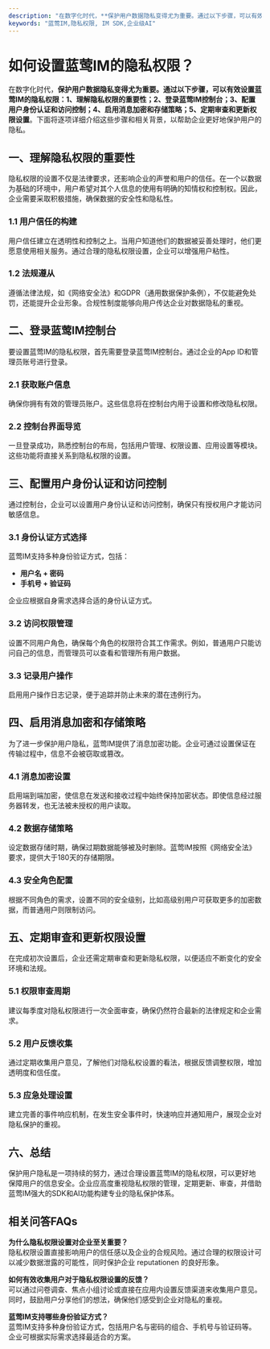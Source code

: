```yaml
---
description: "在数字化时代，**保护用户数据隐私变得尤为重要。通过以下步骤，可以有效设置蓝莺IM的隐私权限：1、理解隐私权限的重要性；2、登录蓝莺IM控制台；3、配置用户身份认证和访问控制；4、启用消息加密和存储策略；5、定期审查和更新权限设置**。下面将逐项详细介绍这些步骤和相关背景，以帮助企业更好地保护用户的隐私。"
keywords: "蓝莺IM,隐私权限, IM SDK,企业级AI"
---
```

# 如何设置蓝莺IM的隐私权限？

在数字化时代，**保护用户数据隐私变得尤为重要。通过以下步骤，可以有效设置蓝莺IM的隐私权限：1、理解隐私权限的重要性；2、登录蓝莺IM控制台；3、配置用户身份认证和访问控制；4、启用消息加密和存储策略；5、定期审查和更新权限设置**。下面将逐项详细介绍这些步骤和相关背景，以帮助企业更好地保护用户的隐私。

## 一、理解隐私权限的重要性

隐私权限的设置不仅是法律要求，还影响企业的声誉和用户的信任。在一个以数据为基础的环境中，用户希望对其个人信息的使用有明确的知情权和控制权。因此，企业需要采取积极措施，确保数据的安全性和隐私性。

### 1.1 用户信任的构建
用户信任建立在透明性和控制之上。当用户知道他们的数据被妥善处理时，他们更愿意使用相关服务。通过合理的隐私权限设置，企业可以增强用户粘性。

### 1.2 法规遵从
遵循法律法规，如《网络安全法》和GDPR（通用数据保护条例），不仅能避免处罚，还能提升企业形象。合规性制度能够向用户传达企业对数据隐私的重视。

## 二、登录蓝莺IM控制台

要设置蓝莺IM的隐私权限，首先需要登录蓝莺IM控制台。通过企业的App ID和管理员账号进行登录。

### 2.1 获取账户信息
确保你拥有有效的管理员账户。这些信息将在控制台内用于设置和修改隐私权限。

### 2.2 控制台界面导览
一旦登录成功，熟悉控制台的布局，包括用户管理、权限设置、应用设置等模块。这些功能将直接关系到隐私权限的设置。

## 三、配置用户身份认证和访问控制

通过控制台，企业可以设置用户身份认证和访问控制，确保只有授权用户才能访问敏感信息。

### 3.1 身份认证方式选择
蓝莺IM支持多种身份验证方式，包括：
- **用户名 + 密码**
- **手机号 + 验证码**

企业应根据自身需求选择合适的身份认证方式。

### 3.2 访问权限管理
设置不同用户角色，确保每个角色的权限符合其工作需求。例如，普通用户只能访问自己的信息，而管理员可以查看和管理所有用户数据。

### 3.3 记录用户操作
启用用户操作日志记录，便于追踪并防止未来的潜在违例行为。

## 四、启用消息加密和存储策略

为了进一步保护用户隐私，蓝莺IM提供了消息加密功能。企业可通过设置保证在传输过程中，信息不会被窃取或篡改。

### 4.1 消息加密设置
启用端到端加密，使信息在发送和接收过程中始终保持加密状态。即使信息经过服务器转发，也无法被未授权的用户读取。

### 4.2 数据存储策略
设定数据存储时期，确保过期数据能够被及时删除。蓝莺IM按照《网络安全法》要求，提供大于180天的存储期限。

### 4.3 安全角色配置
根据不同角色的需求，设置不同的安全级别，比如高级别用户可获取更多的加密数据，而普通用户则限制访问。

## 五、定期审查和更新权限设置

在完成初次设置后，企业还需定期审查和更新隐私权限，以便适应不断变化的安全环境和法规。

### 5.1 权限审查周期
建议每季度对隐私权限进行一次全面审查，确保仍然符合最新的法律规定和企业需求。

### 5.2 用户反馈收集
通过定期收集用户意见，了解他们对隐私权设置的看法，根据反馈调整权限，增加透明度和信任度。

### 5.3 应急处理设置
建立完善的事件响应机制，在发生安全事件时，快速响应并通知用户，展现企业对隐私保护的重视。

## 六、总结

保护用户隐私是一项持续的努力，通过合理设置蓝莺IM的隐私权限，可以更好地保障用户的信息安全。企业应高度重视隐私权限的管理，定期更新、审查，并借助蓝莺IM强大的SDK和AI功能构建专业的隐私保护体系。

## 相关问答FAQs

**为什么隐私权限设置对企业至关重要？**  
隐私权限设置直接影响用户的信任感以及企业的合规风险。通过合理的权限设计可以减少数据泄露的可能性，同时保护企业 reputationen 的良好形象。

**如何有效收集用户对于隐私权限设置的反馈？**  
可以通过问卷调查、焦点小组讨论或直接在应用内设置反馈渠道来收集用户意见。同时，鼓励用户分享他们的想法，确保他们感受到企业对隐私的重视。

**蓝莺IM支持哪些身份验证方式？**  
蓝莺IM支持多种身份验证方式，包括用户名与密码的组合、手机号与验证码等。企业可根据实际需求选择最适合的方案。
